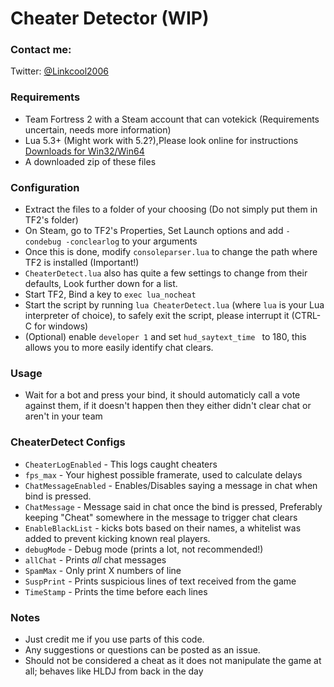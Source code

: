 # Cheater Detector (WIP)

### Contact me:
Twitter: [@Linkcool2006](https://twitter.com/linkcool2006/)

### Requirements

- Team Fortress 2 with a Steam account that can votekick (Requirements uncertain, needs more information) 
- Lua 5.3+ (Might work with 5.2?),Please look online for instructions  [Downloads for Win32/Win64](http://luabinaries.sourceforge.net/download.html) 
- A downloaded zip of these files


### Configuration
- Extract the files to a folder of your choosing (Do not simply put them in TF2's folder)
- On Steam, go to TF2's Properties, Set Launch options and add `-condebug -conclearlog` to your arguments
- Once this is done, modify `consoleparser.lua` to change the path where TF2 is installed (Important!)
- `CheaterDetect.lua` also has quite a few settings to change from their defaults, Look further down for a list.
- Start TF2, Bind a key to `exec lua_nocheat` 
- Start the script by running `lua CheaterDetect.lua` (where `lua` is your Lua interpreter of choice), to safely exit the script, please interrupt it (CTRL-C for windows)
- (Optional) enable `developer 1` and set `hud_saytext_time ` to 180, this allows you to more easily identify chat clears.

### Usage
- Wait for a bot and press your bind, it should automaticly call a vote against them, if it doesn't happen then they either didn't clear chat or aren't in your team

### CheaterDetect Configs
- `CheaterLogEnabled` - This logs caught cheaters 
- `fps_max` - Your highest possible framerate, used to calculate delays
- `ChatMessageEnabled` - Enables/Disables saying a message in chat when bind is pressed.
- `ChatMessage` - Message said in chat once the bind is pressed, Preferably keeping "Cheat" somewhere in the message to trigger chat clears
- `EnableBlackList` - kicks bots based on their names, a whitelist was added to prevent kicking known real players.
- `debugMode` - Debug mode (prints a lot, not recommended!)
- `allChat` - Prints *all* chat messages
- `SpamMax` - Only print X numbers of line 
- `SuspPrint` - Prints suspicious lines of text received from the game 
- `TimeStamp` - Prints the time before each lines

### Notes
- Just credit me if you use parts of this code.
- Any suggestions or questions can be posted as an issue.
- Should not be considered a cheat as it does not manipulate the game at all; behaves like HLDJ from back in the day
